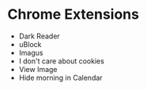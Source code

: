 # Chrome Extensions

- Dark Reader
- uBlock
- Imagus
- I don't care about cookies
- View Image
- Hide morning in Calendar
